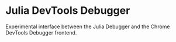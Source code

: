 # Julia DevTools Debugger

Experimental interface between the Julia Debugger and the Chrome DevTools
Debugger frontend.
